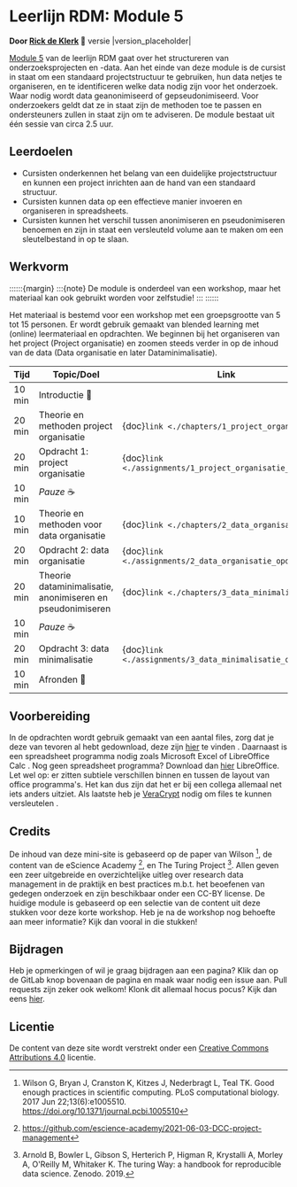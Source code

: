 # Leerlijn RDM: Module 5

**Door [Rick de Klerk](https://orcid.org/0000-0003-2745-1963) 🚀** versie |version_placeholder|

[Module 5](https://rickdkk.gitlab.io/module_5) van de leerlijn RDM gaat over het structureren van onderzoeksprojecten en -data. 
Aan het einde van deze module is de cursist in staat om een standaard projectstructuur te gebruiken, hun data netjes 
te organiseren, en te identificeren welke data nodig zijn voor het onderzoek. Waar nodig wordt data geanonimiseerd of 
gepseudonimiseerd. Voor onderzoekers geldt dat ze in staat zijn de methoden toe te passen en ondersteuners zullen in 
staat zijn om te adviseren. De module bestaat uit één sessie van circa 2.5 uur.

## Leerdoelen

- Cursisten onderkennen het belang van een duidelijke projectstructuur en kunnen een project inrichten aan de 
  hand van een standaard structuur.
- Cursisten kunnen data op een effectieve manier invoeren en organiseren in spreadsheets.
- Cursisten kunnen het verschil tussen anonimiseren en pseudonimiseren benoemen en zijn in staat een versleuteld 
  volume aan te maken om een sleutelbestand in op te slaan.

## Werkvorm

::::::{margin}
:::{note}
De module is onderdeel van een workshop, maar het materiaal kan ook gebruikt worden voor zelfstudie!
:::
::::::

Het materiaal is bestemd voor een workshop met een groepsgrootte van 5 tot 15 personen. Er wordt gebruik gemaakt van
blended learning met (online) leermateriaal en opdrachten. We beginnen bij het organiseren van het project (Project 
organisatie) en zoomen steeds verder in op de inhoud van de data (Data organisatie en later Dataminimalisatie).

| Tijd | Topic/Doel                                                    | Link |
|------|---------------------------------------------------------------|------|
| 10 min | Introductie 👋                                              |      |
| 20 min | Theorie en methoden project organisatie                     | {doc}`link <./chapters/1_project_organisatie>` |
| 20 min | Opdracht 1: project organisatie                             | {doc}`link <./assignments/1_project_organisatie_opdracht>` |
| 10 min | *Pauze* ☕                                                   |      |
| 10 min | Theorie en methoden voor data organisatie                   | {doc}`link <./chapters/2_data_organisatie>` |
| 20 min | Opdracht 2: data organisatie                                | {doc}`link <./assignments/2_data_organisatie_opdracht>`   |
| 20 min | Theorie dataminimalisatie, anonimiseren en pseudonimiseren  | {doc}`link <./chapters/3_data_minimalisatie>` |
| 10 min | *Pauze* ☕                                                   |      | 
| 20 min | Opdracht 3: data minimalisatie                              | {doc}`link <./assignments/3_data_minimalisatie_opdracht>` |
| 10 min | Afronden 👋                                                 |      |

## Voorbereiding

In de opdrachten wordt gebruik gemaakt van een aantal files, zorg dat je deze van tevoren al hebt gedownload,
deze zijn [hier](https://gitlab.com/Rickdkk/messy-example-project/-/raw/main/wheelchair_sprints0.zip) te vinden <i class="fas fa-database"></i>. Daarnaast is een 
spreadsheet programma nodig zoals Microsoft Excel of LibreOffice Calc <i class="fa fa-table" aria-hidden="true"></i>. 
Nog geen spreadsheet programma? Download dan [hier](https://www.libreoffice.org/download/download/) LibreOffice. Let wel 
op: er zitten subtiele verschillen binnen en tussen de layout van office programma's. Het kan dus zijn dat het er bij een 
collega allemaal net iets anders uitziet. Als laatste heb je [VeraCrypt](https://www.veracrypt.fr/en/Downloads.html) nodig 
om files te kunnen versleutelen <i class="fas fa-lock"></i>.

## Credits

De inhoud van deze mini-site is gebaseerd op de paper van Wilson [^Wilson], de content van de eScience Academy [^escience], en The Turing 
Project [^Turing]. Allen geven een zeer uitgebreide en overzichtelijke uitleg over research data management in de praktijk en best
practices m.b.t. het beoefenen van gedegen onderzoek en zijn beschikbaar onder een CC-BY license. De huidige module
is gebaseerd op een selectie van de content uit deze stukken voor deze korte workshop. Heb je na de workshop nog behoefte 
aan meer informatie? Kijk dan vooral in die stukken!

## Bijdragen

Heb je opmerkingen of wil je graag bijdragen aan een pagina? Klik dan op de GitLab knop <i class="fab fa-gitlab" aria-hidden="true"></i> bovenaan de pagina en maak
waar nodig een issue aan. Pull requests zijn zeker ook welkom! Klonk dit allemaal hocus pocus? Kijk dan eens 
[hier](https://docs.gitlab.com/ee/topics/gitlab_flow.html#mergepull-requests-with-gitlab-flow).

## Licentie

De content van deze site wordt verstrekt onder een [Creative Commons Attributions 4.0](https://creativecommons.org/licenses/by/4.0/) licentie.



[^Wilson]: Wilson G, Bryan J, Cranston K, Kitzes J, Nederbragt L, Teal TK. Good enough practices in scientific 
computing. PLoS computational biology. 2017 Jun 22;13(6):e1005510. https://doi.org/10.1371/journal.pcbi.1005510

[^escience]: https://github.com/escience-academy/2021-06-03-DCC-project-management

[^Turing]: Arnold B, Bowler L, Gibson S, Herterich P, Higman R, Krystalli A, Morley A, O'Reilly M, Whitaker K. The 
turing Way: a handbook for reproducible data science. Zenodo. 2019.
